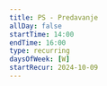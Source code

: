 ```yaml
---
title: PS - Predavanje
allDay: false
startTime: 14:00
endTime: 16:00
type: recurring
daysOfWeek: [W]
startRecur: 2024-10-09
---
```

